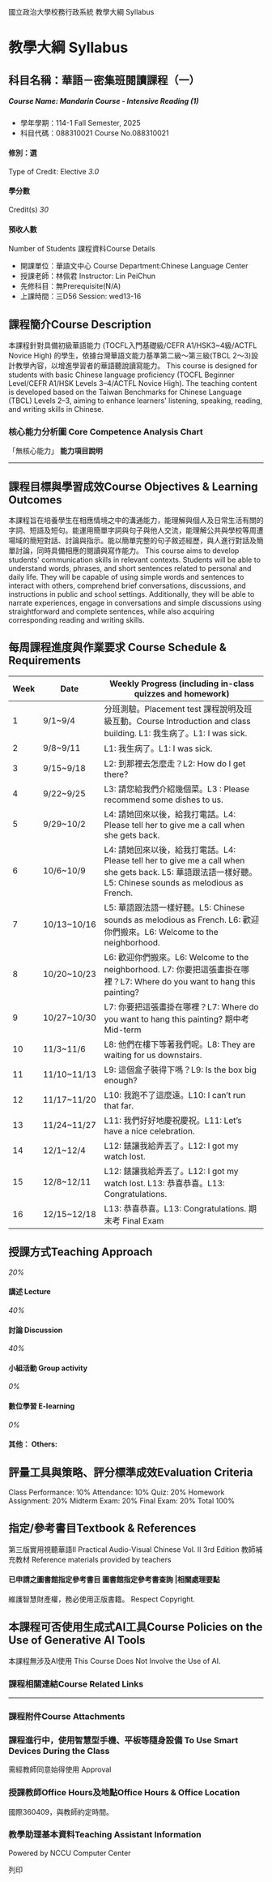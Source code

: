 國立政治大學校務行政系統 教學大綱 Syllabus
# 教學大綱 Syllabus
##  科目名稱：華語－密集班閱讀課程（一）
#####  Course Name: Mandarin Course - Intensive Reading (1)
  * 學年學期：114-1 Fall Semester, 2025 
  * 科目代碼：088310021 Course No.088310021


#### 修別：選
Type of Credit: Elective 
_3.0_
#### 學分數
Credit(s)
_30_
#### 預收人數
Number of Students
課程資料Course Details
  * 開課單位：華語文中心 Course Department:Chinese Language Center 
  * 授課老師：林佩君 Instructor: Lin PeiChun 
  * 先修科目：無Prerequisite(N/A)
  * 上課時間：三D56 Session: wed13-16


##  課程簡介Course Description
本課程針對具備初級華語能力 (TOCFL入門基礎級/CEFR A1/HSK3~4級/ACTFL Novice High) 的學生，依據台灣華語文能力基準第二級～第三級(TBCL 2～3)設計教學內容，以增進學習者的華語聽說讀寫能力。 
This course is designed for students with basic Chinese language proficiency (TOCFL Beginner Level/CEFR A1/HSK Levels 3–4/ACTFL Novice High). The teaching content is developed based on the Taiwan Benchmarks for Chinese Language (TBCL) Levels 2–3, aiming to enhance learners' listening, speaking, reading, and writing skills in Chinese.
###  核心能力分析圖 Core Competence Analysis Chart
「無核心能力」 
**能力項目說明**
* * *
##  課程目標與學習成效Course Objectives & Learning Outcomes 
本課程旨在培養學生在相應情境之中的溝通能力，能理解與個人及日常生活有關的字詞、短語及短句。能運用簡單字詞與句子與他人交流，能理解公共與學校等周遭場域的簡短對話、討論與指示。能以簡單完整的句子敘述經歷，與人進行對話及簡單討論，同時具備相應的閱讀與寫作能力。
This course aims to develop students' communication skills in relevant contexts. Students will be able to understand words, phrases, and short sentences related to personal and daily life. They will be capable of using simple words and sentences to interact with others, comprehend brief conversations, discussions, and instructions in public and school settings. Additionally, they will be able to narrate experiences, engage in conversations and simple discussions using straightforward and complete sentences, while also acquiring corresponding reading and writing skills.
##  每周課程進度與作業要求 Course Schedule & Requirements
**Week** |  **Date** |  **Weekly Progress (including in-class quizzes and homework)**  
---|---|---  
1 |  9/1~9/4 |  分班測驗。Placement test 課程說明及班級互動。Course Introduction and class building. L1: 我生病了。L1: I was sick.  
2 |  9/8~9/11 |  L1: 我生病了。L1: I was sick.  
3 |  9/15~9/18 |  L2: 到那裡去怎麼走？L2: How do I get there?  
4 |  9/22~9/25 |  L3: 請您給我們介紹幾個菜。L3 : Please recommend some dishes to us.  
5 |  9/29~10/2 |  L4: 請她回來以後，給我打電話。L4: Please tell her to give me a call when she gets back.  
6 | 10/6~10/9 |  L4: 請她回來以後，給我打電話。L4: Please tell her to give me a call when she gets back. L5: 華語跟法語一樣好聽。L5: Chinese sounds as melodious as French.  
7 |  10/13~10/16 |  L5: 華語跟法語一樣好聽。L5: Chinese sounds as melodious as French. L6: 歡迎你們搬來。L6: Welcome to the neighborhood.  
8 |  10/20~10/23 |  L6: 歡迎你們搬來。L6: Welcome to the neighborhood. L7: 你要把這張畫掛在哪裡？L7: Where do you want to hang this painting?  
9 |  10/27~10/30 |  L7: 你要把這張畫掛在哪裡？L7: Where do you want to hang this painting? 期中考 Mid-term  
10 | 11/3~11/6 |  L8: 他們在樓下等著我們呢。L8: They are waiting for us downstairs.  
11 |  11/10~11/13 |  L9: 這個盒子裝得下嗎？L9: Is the box big enough?  
12 |  11/17~11/20 |  L10: 我跑不了這麼遠。L10: I can’t run that far.  
13 |  11/24~11/27 |  L11: 我們好好地慶祝慶祝。L11: Let’s have a nice celebration.  
14 | 12/1~12/4 | L12: 錶讓我給弄丟了。L12: I got my watch lost.  
15 |  12/8~12/11 |  L12: 錶讓我給弄丟了。L12: I got my watch lost. L13: 恭喜恭喜。L13: Congratulations.  
16 |  12/15~12/18 |  L13: 恭喜恭喜。L13: Congratulations. 期末考 Final Exam  
##  授課方式Teaching Approach
_20%_
####  講述 Lecture
_40%_
####  討論 Discussion
_40%_
####  小組活動 Group activity
_0%_
####  數位學習 E-learning
_0%_
####  其他： Others:
##  評量工具與策略、評分標準成效Evaluation Criteria
Class Performance: 10%
Attendance: 10%
Quiz: 20%
Homework Assignment: 20%
Midterm Exam: 20%
Final Exam: 20%
Total 100%
##  指定/參考書目Textbook & References
第三版實用視聽華語II Practical Audio-Visual Chinese Vol. II 3rd Edition
教師補充教材 Reference materials provided by teachers
####  已申請之圖書館指定參考書目  圖書館指定參考書查詢 |相關處理要點
維護智慧財產權，務必使用正版書籍。 Respect Copyright.
##  本課程可否使用生成式AI工具Course Policies on the Use of Generative AI Tools
本課程無涉及AI使用 This Course Does Not Involve the Use of AI.
###  課程相關連結Course Related Links
* * *
###  課程附件Course Attachments
###  課程進行中，使用智慧型手機、平板等隨身設備 To Use Smart Devices During the Class
需經教師同意始得使用  Approval
###  授課教師Office Hours及地點Office Hours & Office Location
國際360409，與教師約定時間。
###  教學助理基本資料Teaching Assistant Information
Powered by NCCU Computer Center
  
列印
